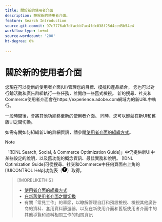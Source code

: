 ```yaml
---
title: 關於新的使用者介面
description: 瞭解新的使用者介面。
feature: Search Introduction
source-git-commit: 97c7776ab7dfacbb7ac4fdc038f25d4ced5b54e4
workflow-type: tm+mt
source-wordcount: '200'
ht-degree: 0%

---
```


# 關於新的使用者介面

您現在可以從新的使用者介面(UI)管理您的目標、模擬和產品組合。 您也可以對行銷活動和廣告群組執行一些任務，並開啟一些舊式檢視。 新的搜尋、社交和Commerce使用者介面會在https://experience.adobe.com網域內的新URL中執行。

一段時間後，會將其他功能移至新的使用者介面。 同時，您可以輕鬆在新UI和舊版UI之間切換。

如需有關如何組織新UI的詳細資訊，請參閱[使用者介面的組織方式](/help/search-social-commerce/getting-started/user-interface.md)。

>[!NOTE]
>
>「[!DNL Search, Social, & Commerce Optimization Guide]」中仍提供新UI中某些設定的說明，以及舊功能的概念資訊、最佳實務和說明。 [!DNL Optimization Guide]可從搜尋、社交和Commerce中任何頁面右上角的[!UICONTROL Help]功能表（![說明功能表](/help/search-social-commerce/assets/help-main-menu.png "說明功能表")）取得。

>[!MORELIKETHIS]
>
>* [使用者介面的組織方式](/help/search-social-commerce/getting-started/user-interface.md)
>* [在新舊使用者介面之間切換](/help/search-social-commerce/getting-started/ui-switch.md)
>* 有關「常見工作」的章節，以瞭解管理自訂和預設檢視、檢視其他廣告商的資料、套用資料篩選器，以及在新使用介面和舊版使用者介面中的其他導覽和資料相關工作的相關資訊
